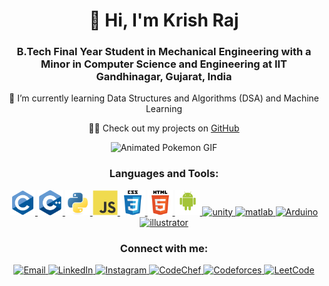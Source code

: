 
<div align="center">
  <h1>👋 Hi, I'm Krish Raj</h1>
  <h3>B.Tech Final Year Student in Mechanical Engineering with a Minor in Computer Science and Engineering at IIT Gandhinagar, Gujarat, India</h3>

  <p>🌱 I’m currently learning Data Structures and Algorithms (DSA) and Machine Learning</p>
  <p>👨‍💻 Check out my projects on <a href="https://github.com/Krish209?tab=repositories">GitHub</a></p>
</div>

<p align="center">
  <img src="https://github.com/Krish209/Krish209/assets/76595963/deab1a31-8e7d-464c-843c-1e50309c714d.gif" alt="Animated Pokemon GIF" width="700" height="400"/> 
</p>


<h3 align="center">Languages and Tools:</h3>

<p align="center">
  <a href="https://www.cprogramming.com/" target="_blank" rel="noreferrer"> 
    <img src="https://raw.githubusercontent.com/devicons/devicon/master/icons/c/c-original.svg" alt="c" width="40" height="40"/> 
  </a>
  
  <a href="https://www.w3schools.com/cpp/" target="_blank" rel="noreferrer">
   <img src="https://raw.githubusercontent.com/devicons/devicon/master/icons/cplusplus/cplusplus-original.svg" alt="cplusplus" width="40" height="40"/> 
 </a> 

  <a href="https://www.python.org" target="_blank" rel="noreferrer"> 
    <img src="https://raw.githubusercontent.com/devicons/devicon/master/icons/python/python-original.svg" alt="python" width="40" height="40"/> 
  </a> 

<!-- 
   <a href="https://www.linux.org/" target="_blank" rel="noreferrer"> 
    <img src="https://raw.githubusercontent.com/devicons/devicon/master/icons/linux/linux-original.svg" alt="linux" width="40" height="40"/> 
  </a> 
-->

   <a href="https://developer.mozilla.org/en-US/docs/Web/JavaScript" target="_blank" rel="noreferrer"> 
    <img src="https://raw.githubusercontent.com/devicons/devicon/master/icons/javascript/javascript-original.svg" alt="javascript" width="40" height="40"/> 
  </a> 
 
  <a href="https://www.w3schools.com/css/" target="_blank" rel="noreferrer"> 
    <img src="https://raw.githubusercontent.com/devicons/devicon/master/icons/css3/css3-original-wordmark.svg" alt="css3" width="40" height="40"/> 
  </a> 
  
  <a href="https://www.w3.org/html/" target="_blank" rel="noreferrer"> 
    <img src="https://raw.githubusercontent.com/devicons/devicon/master/icons/html5/html5-original-wordmark.svg" alt="html5" width="40" height="40"/> 
  </a> 
   
  <a href="https://developer.android.com" target="_blank">
    <img src="https://raw.githubusercontent.com/devicons/devicon/master/icons/android/android-original-wordmark.svg" alt="Android" width="40" height="40"/>
  </a>

   <a href="https://unity.com/" target="_blank" rel="noreferrer"> 
    <img src="https://www.vectorlogo.zone/logos/unity3d/unity3d-icon.svg" alt="unity" width="40" height="40"/> 
  </a> 

  <a href="https://www.mathworks.com/" target="_blank" rel="noreferrer"> 
    <img src="https://upload.wikimedia.org/wikipedia/commons/2/21/Matlab_Logo.png" alt="matlab" width="40" height="40"/> 
  </a> 
  
  <a href="https://www.arduino.cc/" target="_blank">
    <img src="https://cdn.worldvectorlogo.com/logos/arduino-1.svg" alt="Arduino" width="40" height="40"/>
  </a>
  
  <a href="https://www.adobe.com/in/products/illustrator.html" target="_blank" rel="noreferrer"> 
    <img src="https://www.vectorlogo.zone/logos/adobe_illustrator/adobe_illustrator-icon.svg" alt="illustrator" width="40" height="40"/> 
  </a> 

<!--  
  <a href="https://www.java.com" target="_blank" rel="noreferrer"> 
    <img src="https://raw.githubusercontent.com/devicons/devicon/master/icons/java/java-original.svg" alt="java" width="40" height="40"/> 
  </a> 
-->
  
</p>


<h3 align="center">Connect with me:</h3>
<p align="center">
  <a href="raj.krish@iitgn.ac.in" target="_blank">
    <img src="email-icon.png" alt="Email" height="30" width="40" />
  </a>
  
  <a href="https://linkedin.com/in/www.linkedin.com/in/krish-raj-4b27b0203" target="_blank">
    <img src="https://raw.githubusercontent.com/rahuldkjain/github-profile-readme-generator/master/src/images/icons/Social/linked-in-alt.svg" alt="LinkedIn" height="30" width="40" />
  </a>
  <a href="https://instagram.com/krish_raj03" target="_blank">
    <img src="https://raw.githubusercontent.com/rahuldkjain/github-profile-readme-generator/master/src/images/icons/Social/instagram.svg" alt="Instagram" height="30" width="40" />
  </a>
  <a href="https://www.codechef.com/users/https://www.codechef.com/users/krish_raj" target="_blank">
    <img src="https://cdn.jsdelivr.net/npm/simple-icons@3.1.0/icons/codechef.svg" alt="CodeChef" height="30" width="40" />
  </a>
  <a href="https://codeforces.com/profile/https://codeforces.com/profile/raj_krish" target="_blank">
    <img src="https://raw.githubusercontent.com/rahuldkjain/github-profile-readme-generator/master/src/images/icons/Social/codeforces.svg" alt="Codeforces" height="30" width="40" />
  </a>
  <a href="https://www.leetcode.com/https://leetcode.com/raj_krish/" target="_blank">
    <img src="https://raw.githubusercontent.com/rahuldkjain/github-profile-readme-generator/master/src/images/icons/Social/leet-code.svg" alt="LeetCode" height="30" width="40" />
  </a>
</p>
